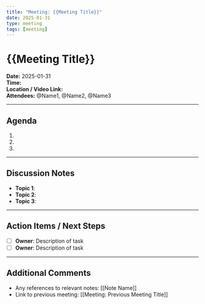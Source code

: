 ```yaml
---
title: "Meeting: {{Meeting Title}}"
date: 2025-01-31
type: meeting
tags: [meeting]
---
```


# {{Meeting Title}}

**Date:** 2025-01-31  
**Time:**  
**Location / Video Link:**  
**Attendees:** @Name1, @Name2, @Name3

---

## Agenda
1. 
2. 
3. 

---

## Discussion Notes
- **Topic 1**: 
- **Topic 2**: 
- **Topic 3**: 

---

## Action Items / Next Steps
- [ ] **Owner**: Description of task  
- [ ] **Owner**: Description of task  

---

## Additional Comments
- Any references to relevant notes: [[Note Name]]  
- Link to previous meeting: [[Meeting: Previous Meeting Title]]  
